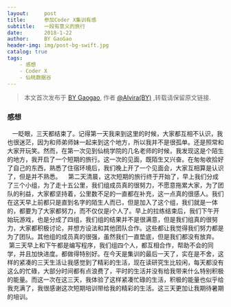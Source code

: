 ```yaml
---
layout:     post
title:      参加Coder X集训有感
subtitle:   一段有意义的旅行
date:       2018-1-22
author:     BY GaoGao
header-img: img/post-bg-swift.jpg
catalog: true
tags:
    - 感想
    - Coder X
    - 仙桃数据谷
---
```



> 本文首次发布于 [BY Gaogao](http://gyw0228.github.io), 作者 [@Alvira(BY)](http://github.com/gyw0228) ,转载请保留原文链接.

### 感想
    一眨眼，三天都结束了。记得第一天我来到这里的时候，大家都互相不认识，我也很迷茫，因为和师弟师妹一起来到这个地方，所以我并不是很孤单。还是照常和大家开玩笑。然而，在第一次见到仙桃学院的几名老师的时候，我发现这是个陌生的地方，我开启了一个短期的旅行。这一次的见面，既陌生又兴奋。在匆匆收拾好了自己的东西，熟悉了住宿环境后，我们晚上开了一个见面会，大家互相算是认识了，但是并不熟悉。
    第二天清晨，这次短期的旅行终于开始了，早上我们分成了三个小组，为了走十五公里，我们组成员真的很努力，不愿意拖累大家，为了团队的利益，大家都坚持着，公里数不足的一直都在补充，这一点真的很感人。我们在这天早上前都只是直到名字的陌生人而已，但是加入了这个组，我们就是一体的，都要为了大家都努力，而不仅仅是i个人了。早上的拉练结束后，我们下午开始玩游戏，也是分成了四组，我们组的结果并不是很满意，但是我们组真的很努力，大家都积极讨论，并想方设法和其他团队合作。这些都让我觉得我们努力都是为了团队。其他组的成员真的很强，虽然我们一直垫底，但是我们都没有放弃。
    第三天早上和下午都是编写程序，我们组四个人，都互相合作，帮助不会的同学，并且加快进度。都做得特别好。在今天是集训的最后一天了，实在是不舍，这样的紧凑的三天生活让我感觉到了精彩的生活，现在读研究生比较闲，每天都没有这么的忙碌，大部分时间都有点浪费了，平时的生活并没有给我带来什么特别积极的能量。而这一次在这三天，我体验了这样紧凑忙碌的生活，积极的能量也似乎给我充满了，我很感谢这次短期培训带给我的精彩的生活。这三天更加让我期待暑期的培训。
